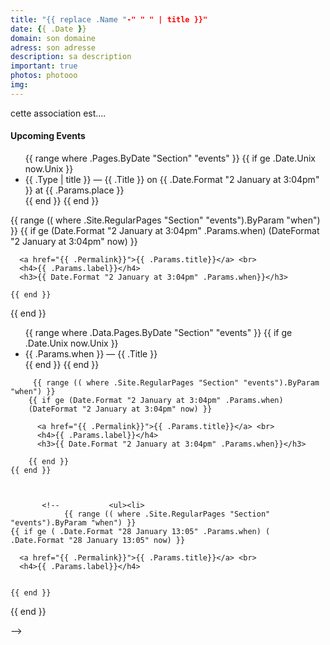 ```yaml
---
title: "{{ replace .Name "-" " " | title }}"
date: {{ .Date }}
domain: son domaine
adress: son adresse
description: sa description
important: true
photos: photooo
img: 
---
```

cette association est....
<h4>Upcoming Events</h4>
<ul class="upcoming-events">
{{ range where .Pages.ByDate "Section" "events" }}
    {{ if ge .Date.Unix now.Unix }}
        <li>
        <!-- add span for event type -->
          <span>{{ .Type | title }} —</span>
          {{ .Title }} on
        <!-- add span for event date -->
          <span>{{ .Date.Format "2 January at 3:04pm" }}</span>
          at {{ .Params.place }}
        </li>
    {{ end }}
{{ end }}
</ul>




{{ range (( where .Site.RegularPages "Section" "events").ByParam "when") }}
    {{ if ge (Date.Format "2 January at 3:04pm" .Params.when) 
    (DateFormat "2 January at 3:04pm" now) }}
        
      <a href="{{ .Permalink}}">{{ .Params.title}}</a> <br>
      <h4>{{ .Params.label}}</h4>
      <h3>{{ Date.Format "2 January at 3:04pm" .Params.when}}</h3>
          
    {{ end }}
{{ end }}

<ul class="upcoming-events">
                {{ range where .Data.Pages.ByDate "Section" "events" }}
                  {{ if ge .Date.Unix now.Unix }}
                    <li>
                      <span>{{ .Params.when }}</span>
                      — {{ .Title }}
                    </li>
                  {{ end }}
                {{ end }}
                </ul> 




         {{ range (( where .Site.RegularPages "Section" "events").ByParam "when") }}
        {{ if ge (Date.Format "2 January at 3:04pm" .Params.when) 
        (DateFormat "2 January at 3:04pm" now) }}
            
          <a href="{{ .Permalink}}">{{ .Params.title}}</a> <br>
          <h4>{{ .Params.label}}</h4>
          <h3>{{ Date.Format "2 January at 3:04pm" .Params.when}}</h3>
              
        {{ end }}
    {{ end }}
    


           <!--           <ul><li>
                {{ range (( where .Site.RegularPages "Section" "events").ByParam "when") }}
    {{ if ge ( .Date.Format "28 January 13:05" .Params.when) ( .Date.Format "28 January 13:05" now) }}
        
      <a href="{{ .Permalink}}">{{ .Params.title}}</a> <br>
      <h4>{{ .Params.label}}</h4>
     
          
    {{ end }}
{{ end }}
          
</li></ul> --> 